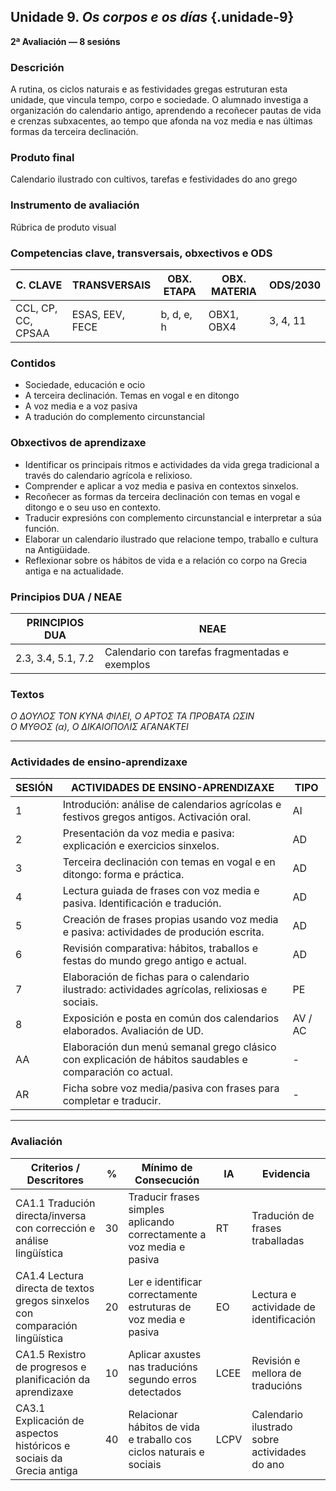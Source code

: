 ## Unidade 9. *Os corpos e os días*  {.unidade-9}
**2ª Avaliación — 8 sesións**

### Descrición  
A rutina, os ciclos naturais e as festividades gregas estruturan esta unidade, que vincula tempo, corpo e sociedade. O alumnado investiga a organización do calendario antigo, aprendendo a recoñecer pautas de vida e crenzas subxacentes, ao tempo que afonda na voz media e nas últimas formas da terceira declinación.

### Produto final  
Calendario ilustrado con cultivos, tarefas e festividades do ano grego

### Instrumento de avaliación  
Rúbrica de produto visual

### Competencias clave, transversais, obxectivos e ODS

| C. CLAVE              | TRANSVERSAIS         | OBX. ETAPA     | OBX. MATERIA     | ODS/2030     |
|-----------------------|----------------------|----------------|------------------|--------------|
| CCL, CP, CC, CPSAA    | ESAS, EEV, FECE      | b, d, e, h     | OBX1, OBX4       | 3, 4, 11      |

### Contidos

- Sociedade, educación e ocio  
- A terceira declinación. Temas en vogal e en ditongo  
- A voz media e a voz pasiva  
- A tradución do complemento circunstancial  

### Obxectivos de aprendizaxe

- Identificar os principais ritmos e actividades da vida grega tradicional a través do calendario agrícola e relixioso.  
- Comprender e aplicar a voz media e pasiva en contextos sinxelos.  
- Recoñecer as formas da terceira declinación con temas en vogal e ditongo e o seu uso en contexto.  
- Traducir expresións con complemento circunstancial e interpretar a súa función.  
- Elaborar un calendario ilustrado que relacione tempo, traballo e cultura na Antigüidade.  
- Reflexionar sobre os hábitos de vida e a relación co corpo na Grecia antiga e na actualidade.

### Principios DUA / NEAE

| PRINCIPIOS DUA        | NEAE                                                                |
|-----------------------|---------------------------------------------------------------------|
| 2.3, 3.4, 5.1, 7.2     | Calendario con tarefas fragmentadas e exemplos                     |

### Textos  
*Ο ΔΟΥΛΟΣ ΤΟΝ ΚΥΝΑ ΦΙΛΕΙ, Ο ΑΡΤΟΣ ΤΑ ΠΡΟΒΑΤΑ ΩΣΙΝ*  
*Ο ΜΥΘΟΣ (α), Ο ΔΙΚΑΙΟΠΟΛΙΣ ΑΓΑΝΑΚΤΕΙ*

---

### Actividades de ensino-aprendizaxe

| SESIÓN | ACTIVIDADES DE ENSINO-APRENDIZAXE                                                                                     | TIPO     |
|--------|------------------------------------------------------------------------------------------------------------------------|----------|
| 1      | Introdución: análise de calendarios agrícolas e festivos gregos antigos. Activación oral.                             | AI       |
| 2      | Presentación da voz media e pasiva: explicación e exercicios sinxelos.                                                | AD       |
| 3      | Terceira declinación con temas en vogal e en ditongo: forma e práctica.                                               | AD       |
| 4      | Lectura guiada de frases con voz media e pasiva. Identificación e tradución.                                          | AD       |
| 5      | Creación de frases propias usando voz media e pasiva: actividades de produción escrita.                              | AD       |
| 6      | Revisión comparativa: hábitos, traballos e festas do mundo grego antigo e actual.                                     | AD       |
| 7      | Elaboración de fichas para o calendario ilustrado: actividades agrícolas, relixiosas e sociais.                       | PE       |
| 8      | Exposición e posta en común dos calendarios elaborados. Avaliación de UD.                                             | AV / AC  |
| AA     | Elaboración dun menú semanal grego clásico con explicación de hábitos saudables e comparación co actual.              | -        |
| AR     | Ficha sobre voz media/pasiva con frases para completar e traducir.                                                    | -        |

---

### Avaliación

| Criterios / Descritores                                                      | %  | Mínimo de Consecución                                                           | IA   | Evidencia                                       |
|------------------------------------------------------------------------------|-----|----------------------------------------------------------------------------------|------|------------------------------------------------|
| CA1.1 Tradución directa/inversa con corrección e análise lingüística         | 30  | Traducir frases simples aplicando correctamente a voz media e pasiva           | RT   | Tradución de frases traballadas                |
| CA1.4 Lectura directa de textos gregos sinxelos con comparación lingüística  | 20  | Ler e identificar correctamente estruturas de voz media e pasiva                | EO   | Lectura e actividade de identificación         |
| CA1.5 Rexistro de progresos e planificación da aprendizaxe                   | 10  | Aplicar axustes nas traducións segundo erros detectados                         | LCEE | Revisión e mellora de traducións               |
| CA3.1 Explicación de aspectos históricos e sociais da Grecia antiga          | 40  | Relacionar hábitos de vida e traballo cos ciclos naturais e sociais             | LCPV | Calendario ilustrado sobre actividades do ano  |
